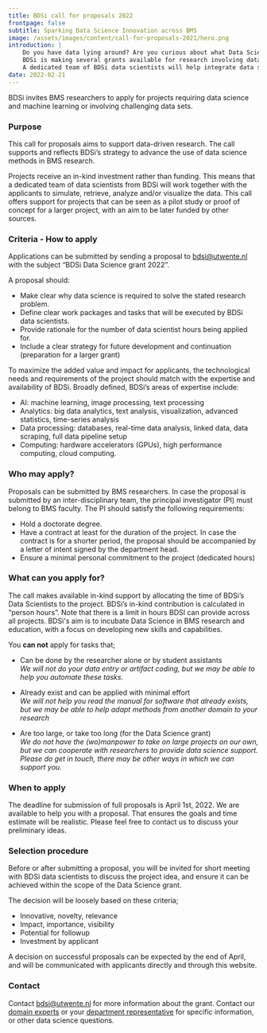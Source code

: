 ```yaml
---
title: BDSi call for proposals 2022
frontpage: false
subtitle: Sparking Data Science Innovation across BMS
image: /assets/images/content/call-for-proposals-2021/hero.png
introduction: |
    Do you have data lying around? Are you curious about what Data Science can mean for your research?\n
    BDSi is making several grants available for research involving data science. The grant is meant for projects exploring new ideas, or as a first step to qualify for external funding.\n
    A dedicated team of BDSi data scientists will help integrate data science into your project.
date: 2022-02-21
---
```


BDSi invites BMS researchers to apply for projects requiring data science and machine learning or involving challenging data sets.

### Purpose

This call for proposals aims to support data-driven research. The call supports and reflects BDSi’s strategy to advance the use of data science methods in BMS research.

Projects receive an in-kind investment rather than funding. This means that a dedicated team of data scientists from BDSi will work together with the applicants to simulate, retrieve, analyze and/or visualize the data. This call offers support for projects that can be seen as a pilot study or proof of concept for a larger project, with an aim to be later funded by other sources.

### Criteria - How to apply

Applications can be submitted by sending a proposal to [bdsi@utwente.nl](mailto:bdsi@utwente.nl?subject=BDSi%20Data%20Science%20grant%202022) with the subject “BDSi Data Science grant 2022”.

A proposal should:

-   Make clear why data science is required to solve the stated research problem.
-   Define clear work packages and tasks that will be executed by BDSi data scientists.
-   Provide rationale for the number of data scientist hours being applied for.
-   Include a clear strategy for future development and continuation (preparation for a larger grant)

To maximize the added value and impact for applicants, the technological needs and requirements of the project should match with the expertise and availability of BDSi. Broadly defined, BDSi’s areas of expertise include:

-   AI: machine learning, image processing, text processing
-   Analytics: big data analytics, text analysis, visualization, advanced statistics, time-series analysis
-   Data processing: databases, real-time data analysis, linked data, data scraping, full data pipeline setup
-   Computing: hardware accelerators (GPUs), high performance computing, cloud computing.

### Who may apply?

Proposals can be submitted by BMS researchers. In case the proposal is submitted by an inter-disciplinary team, the principal investigator (PI) must belong to BMS faculty. The PI should satisfy the following requirements:

-   Hold a doctorate degree.
-   Have a contract at least for the duration of the project. In case the contract is for a shorter period, the proposal should be accompanied by a letter of intent signed by the department head.
-   Ensure a minimal personal commitment to the project (dedicated hours)

### What can you apply for?

The call makes available in-kind support by allocating the time of BDSi’s Data Scientists to the project. BDSi’s in-kind contribution is calculated in “person hours”. Note that there is a limit in hours BDSI can provide across all projects. BDSi's aim is to incubate Data Science in BMS research and education, with a focus on developing new skills and capabilities.

You **can not** apply for tasks that;

-   Can be done by the researcher alone or by student assistants  
     _We will not do your data entry or artifact coding, but we may be able to help you automate these tasks._

-   Already exist and can be applied with minimal effort  
     _We will not help you read the manual for software that already exists, but we may be able to help adapt methods from another domain to your research_

-   Are too large, or take too long (for the Data Science grant)  
     _We do not have the (wo)manpower to take on large projects on our own, but we can cooperate with researchers to provide data science support. Please do get in touch, there may be other ways in which we can support you._

### When to apply

The deadline for submission of full proposals is April 1st, 2022. We are available to help you with a proposal. That ensures the goals and time estimate will be realistic. Please feel free to contact us to discuss your preliminary ideas.

### Selection procedure

Before or after submitting a proposal, you will be invited for short meeting with BDSi data scientists to discuss the project idea, and ensure it can be achieved within the scope of the Data Science grant.

The decision will be loosely based on these criteria;

-   Innovative, novelty, relevance
-   Impact, importance, visibility
-   Potential for followup
-   Investment by applicant

A decision on successful proposals can be expected by the end of April, and will be communicated with applicants directly and through this website.

### Contact

Contact [bdsi@utwente.nl](mailto:bdsi@utwente.nl?subject=BDSi%202021) for more information about the grant. Contact our [domain experts](/team/) or your [department representative](/team/) for specific information, or other data science questions.
